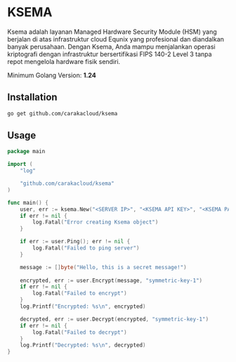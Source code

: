 # KSEMA

Ksema adalah layanan Managed Hardware Security Module (HSM) yang berjalan di atas infrastruktur cloud Equnix yang profesional dan diandalkan banyak perusahaan. Dengan Ksema, Anda mampu menjalankan operasi kriptografi dengan infrastruktur bersertifikasi FIPS 140-2 Level 3 tanpa repot mengelola hardware fisik sendiri.

Minimum Golang Version: **1.24**

## Installation
```bash
go get github.com/carakacloud/ksema
```

## Usage
```go
package main

import (
	"log"

	"github.com/carakacloud/ksema"
)

func main() {
	user, err := ksema.New("<SERVER IP>", "<KSEMA API KEY>", "<KSEMA PASS KEY>", "<KSEMA PIN>")
	if err != nil {
		log.Fatal("Error creating Ksema object")
	}

	if err := user.Ping(); err != nil {
		log.Fatal("Failed to ping server")
	}

	message := []byte("Hello, this is a secret message!")
	
	encrypted, err := user.Encrypt(message, "symmetric-key-1")
	if err != nil {
		log.Fatal("Failed to encrypt")
	}
	log.Printf("Encrypted: %s\n", encrypted)

	decrypted, err := user.Decrypt(encrypted, "symmetric-key-1")
	if err != nil {
		log.Fatal("Failed to decrypt")
	}
	log.Printf("Decrypted: %s\n", decrypted)
}
```